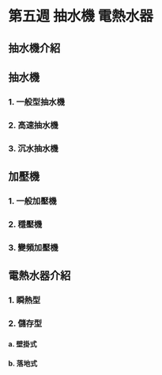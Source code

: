 # 第五週 抽水機 電熱水器

## 抽水機介紹

## 抽水機
### 1. 一般型抽水機
### 2. 高速抽水機
### 3. 沉水抽水機

## 加壓機
### 1. 一般加壓機
### 2. 穩壓機
### 3. 變頻加壓機

## 電熱水器介紹
### 1. 瞬熱型
### 2. 儲存型
#### a. 壁掛式
#### b. 落地式
